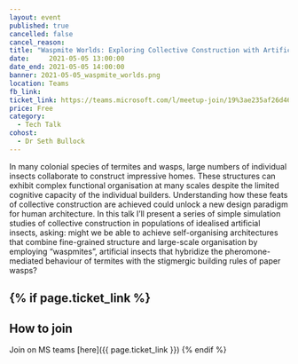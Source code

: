 ```yaml
---
layout: event
published: true
cancelled: false
cancel_reason:
title: "Waspmite Worlds: Exploring Collective Construction with Artificial Insects"
date:     2021-05-05 13:00:00
date_end: 2021-05-05 14:00:00
banner: 2021-05-05_waspmite_worlds.png
location: Teams
fb_link:
ticket_link: https://teams.microsoft.com/l/meetup-join/19%3ae235af26d46143b39a0d96ba8868edc0%40thread.tacv2/1620086530995?context=%7b%22Tid%22%3a%22b2e47f30-cd7d-4a4e-a5da-b18cf1a4151b%22%2c%22Oid%22%3a%22386d2b1b-fa54-4263-a8cd-26e47d940388%22%7d
price: Free
category:
  - Tech Talk
cohost:
  - Dr Seth Bullock
---
```


In many colonial species of termites and wasps, large numbers of individual insects collaborate to construct impressive homes. These structures can exhibit complex functional organisation at many scales despite the limited cognitive capacity of the individual builders. Understanding how these feats of collective construction are achieved could unlock a new design paradigm for human architecture. In this talk I’ll present a series of simple simulation studies of collective construction in populations of idealised artificial insects, asking: might we be able to achieve self-organising architectures that combine fine-grained structure and large-scale organisation by employing “waspmites”, artificial insects that hybridize the pheromone-mediated behaviour of termites with the stigmergic building rules of paper wasps?

{% if page.ticket_link %}
---
## How to join

Join on MS teams [here]({{ page.ticket_link }})
{% endif %}
